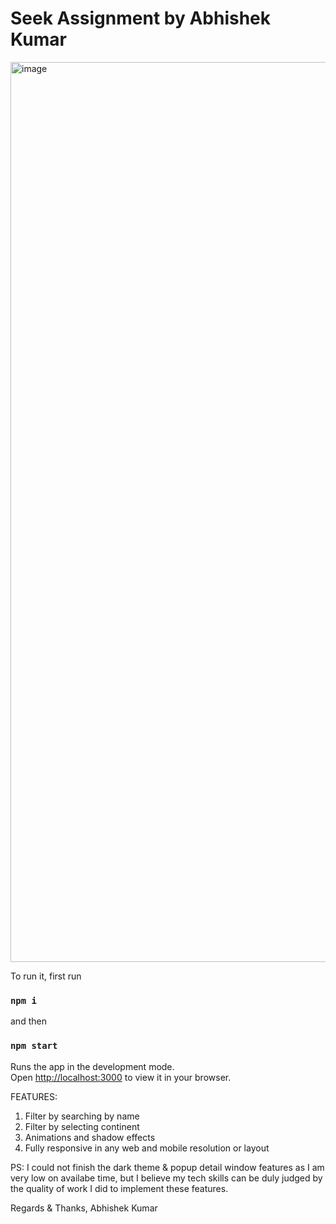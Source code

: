 # Seek Assignment by Abhishek Kumar 

<img width="1440" alt="image" src="https://github.com/27abhi/Seek-Assignment/assets/56422185/8465653a-3ed0-40c8-a21d-5633f139244c">

To run it, first run
### `npm i`

and then
### `npm start`

Runs the app in the development mode.\
Open [http://localhost:3000](http://localhost:3000) to view it in your browser.

FEATURES:
1. Filter by searching by name
2. Filter by selecting continent
3. Animations and shadow effects
4. Fully responsive in any web and mobile resolution or layout

PS:
I could not finish the dark theme & popup detail window features as I am very low on availabe time,
but I believe my tech skills can be duly judged by the quality of work I did to implement these features.

Regards & Thanks,
Abhishek Kumar
